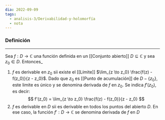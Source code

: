 ```yaml
---
dia: 2022-09-09
tags:
  - analisis-3/Derivabilidad-y-holomorfía
  - nota
---
```

### Definición
---
Sea $f : D \to \mathbb{C}$ una función definida en un [[Conjunto abierto]] $D \subseteq \mathbb{C}$ y sea $z_0 \in D$.  Entonces_
1) $f$ es derivable en $z_0$ sii existe el [[Límite]] $\lim_{z \to z_0} \frac{f(z) - f(z_0)}{z - z_0}$. Dado que $z_0$ es [[Punto de acumulación]] de $D - \{ z_0 \}$, este limite es único y se denomina derivada de $f$ en $z_0$. Se indica $f'(z_0)$, es decir:
	$$ f'(z_0) = \lim_{z \to z_0} \frac{f(z) - f(z_0)}{z - z_0} $$
2) $f$ es derivable en $D$ sii es derivable en todos los puntos del abierto $D$. En ese caso, la función $f' : D \to \mathbb{C}$ se denomina derivada de $f$ en $D$